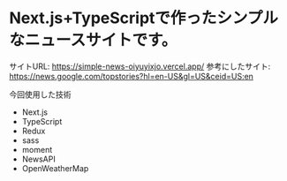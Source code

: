 # Next.js+TypeScriptで作ったシンプルなニュースサイトです。
サイトURL: https://simple-news-oiyuyixjo.vercel.app/
参考にしたサイト: https://news.google.com/topstories?hl=en-US&gl=US&ceid=US:en

今回使用した技術
- Next.js
- TypeScript
- Redux
- sass
- moment
- NewsAPI
- OpenWeatherMap